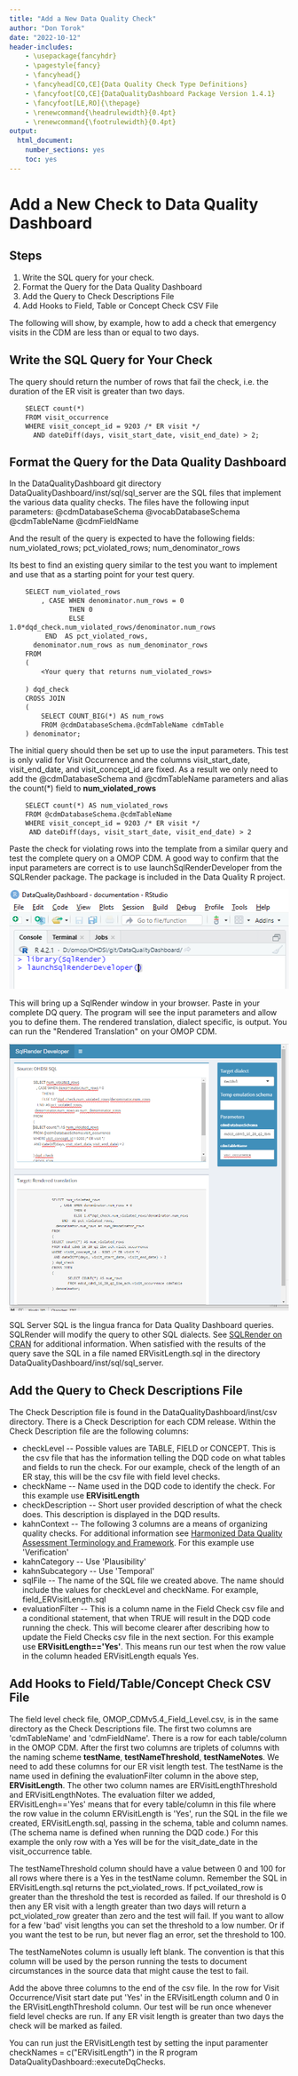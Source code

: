 ```yaml
---
title: "Add a New Data Quality Check"
author: "Don Torok"
date: "2022-10-12"
header-includes:
    - \usepackage{fancyhdr}
    - \pagestyle{fancy}
    - \fancyhead{}
    - \fancyhead[CO,CE]{Data Quality Check Type Definitions}
    - \fancyfoot[CO,CE]{DataQualityDashboard Package Version 1.4.1}
    - \fancyfoot[LE,RO]{\thepage}
    - \renewcommand{\headrulewidth}{0.4pt}
    - \renewcommand{\footrulewidth}{0.4pt}
output:
  html_document:
    number_sections: yes
    toc: yes
---
```


<!--
%\VignetteEngine{knitr::knitr}
%\VignetteIndexEntry{Add a New Data Quality Check}
-->

# Add a New Check to Data Quality Dashboard
## Steps
1. Write the SQL query for your check.
1. Format the Query for the Data Quality Dashboard
1. Add the Query to Check Descriptions File
1. Add Hooks to Field, Table or Concept Check CSV File


The following will show, by example, how to add a check that emergency visits in the CDM are less than or equal to two days.
## Write the SQL Query for Your Check
The query should return the number of rows that fail the check, i.e. the duration of the ER visit is greater than two days.

		SELECT count(*)
		FROM visit_occurrence
		WHERE visit_concept_id = 9203 /* ER visit */
		  AND dateDiff(days, visit_start_date, visit_end_date) > 2;

## Format the Query for the Data Quality Dashboard
In the DataQualityDashboard git directory DataQualityDashboard/inst/sql/sql_server are the SQL files that implement the various data quality checks. The files have the following input parameters:
@cdmDatabaseSchema
@vocabDatabaseSchema
@cdmTableName
@cdmFieldName

And the result of the query is expected to have the following fields:
num_violated_rows; pct_violated_rows; num_denominator_rows

Its best to find an existing query similar to the test you want to implement and use that as a starting point for your test query. 
 

		SELECT num_violated_rows
		    , CASE WHEN denominator.num_rows = 0 
		           THEN 0 
		           ELSE 1.0*dqd_check.num_violated_rows/denominator.num_rows 
		     END  AS pct_violated_rows, 
		  denominator.num_rows as num_denominator_rows
		FROM
		(
			<Your query that returns num_violated_rows>
			 
		) dqd_check
		CROSS JOIN
		( 
			SELECT COUNT_BIG(*) AS num_rows
			FROM @cdmDatabaseSchema.@cdmTableName cdmTable
		) denominator;

The initial query should then be set up to use the input parameters.  This test is only valid for Visit Occurrence  and the columns visit_start_date, visit_end_date, and visit_concept_id are fixed. As a result we only need to add the @cdmDatabaseSchema and @cdmTableName parameters and alias the count(*) field to **num_violated_rows**

		SELECT count(*) AS num_violated_rows
		FROM @cdmDatabaseSchema.@cdmTableName
		WHERE visit_concept_id = 9203 /* ER visit */
		 AND dateDiff(days, visit_start_date, visit_end_date) > 2

Paste the check for violating rows into the template from a similar query and test the complete query on a OMOP CDM. A good way to confirm that the input parameters are correct is to use launchSqlRenderDeveloper from the SQLRender package. The package is included in the Data Quality R project.

![Figure 1: launchSqlRenderDeveloper](images/library_SQLRender.png)

This will bring up a SqlRender window in your browser. Paste in your complete DQ query. The program will see the input parameters and allow you to define them. The rendered translation, dialect specific, is output. You can run the "Rendered Translation" on your OMOP CDM.

![Figure 2: launchSqlRenderDeveloper](images/SQLRenderDeveloper.png)

SQL Server SQL is the lingua franca for Data Quality Dashboard queries. SQLRender will modify the query to other SQL dialects. See [SQLRender on CRAN](https://cran.r-project.org/web/packages/SqlRender/index.html) for additional information. When satisfied with the results of the query save the SQL in a file named ERVisitLength.sql in the directory DataQualityDashboard/inst/sql/sql_server.

## Add the Query to Check Descriptions File
The Check Description file is found in the DataQualityDashboard/inst/csv directory. There is a Check Description for each CDM release.  Within the Check Description file are the following columns:
- checkLevel -- Possible values are TABLE, FIELD or CONCEPT. This is the csv file that has the information telling the DQD code on what tables and fields to run the check. For our example, check of the length of an ER stay, this will be the csv file with field level checks. 
- checkName -- Name used in the DQD code to identify the check. For this example use **ERVisitLength**
- checkDescription -- Short user provided description of what the check does. This description is displayed in the DQD results. 
- kahnContext -- The following 3 columns are a means of organizing quality checks. For additional information see [Harmonized Data Quality Assessment Terminology and Framework](https://www.ncbi.nlm.nih.gov/pmc/articles/PMC5051581/). For this example use 'Verification'
- kahnCategory -- Use 'Plausibility'
- kahnSubcategory -- Use 'Temporal'
- sqlFile -- The name of the SQL file we created above. The name should include the values for checkLevel and checkName.  For example, field_ERVisitLength.sql
- evaluationFilter -- This is a column name in the Field Check csv file and a conditional statement, that when TRUE will result in the DQD code running the check.  This will become clearer after describing how to update the Field Checks csv file in the next section. For this example use **ERVisitLength=='Yes'**. This means run our test when the row value in the column headed ERVisitLength equals Yes.

## Add Hooks to Field/Table/Concept Check CSV File
The field level check file, OMOP_CDMv5.4_Field_Level.csv, is in the same directory as the Check Descriptions file.  The first two columns are 'cdmTableName' and 'cdmFieldName'. There is a row for each table/column in the OMOP CDM. After the first two columns are triplets of columns with the naming scheme **testName**, **testNameThreshold**, **testNameNotes**. We need to add these columns for our ER visit length test. The testName is the name used in defining the evaluationFilter column in the above step, **ERVisitLength**. The other two column names are ERVisitLengthThreshold and ERVisitLengthNotes. The evaluation filter we added, ERVisitLengh=='Yes' means that for every table/column in this file where the row value in the column ERVisitLength is 'Yes', run the SQL in the file we created, ERVisitLength.sql, passing in the schema, table and column names. (The schema name is defined when running the DQD code.) For this example the only row with a Yes will be for the visit_date_date in the visit_occurrence table.

The testNameThreshold column should have a value between 0 and 100 for all rows where there is a Yes in the testName column. Remember the SQL in ERVisitLength.sql returns the pct_violated_rows. If pct_voilated_row is greater than the threshold the test is recorded as failed.  If our threshold is 0 then any ER visit with a length greater than two days will return a pct_violated_row greater than zero and the test will fail. If you want to allow for a few 'bad' visit lengths you can set the threshold to a low number. Or if you want the test to be run, but never flag an error, set the threshold to 100.

The testNameNotes column is usually left blank. The convention is that this column will be used by the person running the tests to document circumstances in the source data that might cause the test to fail.

Add the above three columns to the end of the csv file. In the row for Visit Occurrence/Visit start date put 'Yes' in the ERVisitLength column and 0 in the ERVisitLengthThreshold column. Our test will be run once whenever field level checks are run. If any ER visit length is greater than two days the check will be marked as failed.

You can run just the ERVisitLength test by setting the input paramenter checkNames = c("ERVisitLength") in the R program DataQualityDashboard::executeDqChecks.




